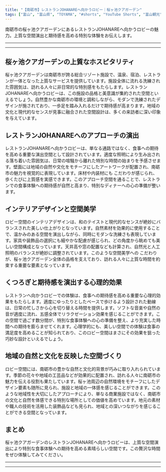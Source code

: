 ```yaml
---
title: "【南砺市】レストランJOHANAREへ向かうロビー｜桜ヶ池クアガーデン"
tags: ["富山", "富山県", "TOYAMA", "#shorts", "YouTube Shorts", "富山観光", "富山旅行", "北陸観光", "南砺市", "県西部", "桜", "花見", "春", "富山県の観光スポット", "富山県でおすすめの場所", "富山県の見どころ"]
---
```


南砺市の桜ヶ池クアガーデンにあるレストランJOHANAREへ向かうロビーの魅力。上質な空間演出と期待感を高める特別な体験をお伝えします。

---

<!-- 🎥 YouTube動画埋め込み -->
<!-- No YouTube URL provided -->

---

## 桜ヶ池クアガーデンの上質なホスピタリティ

桜ヶ池クアガーデンは南砺市が誇る総合リゾート施設で、温泉、宿泊、レストランが一体となった上質なサービスを提供しています。施設全体に流れる洗練された雰囲気は、訪れる人々に非日常的な特別感をもたらします。レストランJOHANAREへ向かうロビーは、この施設の品格と美意識が集約された空間といえるでしょう。自然豊かな南砺市の環境と調和しながら、モダンで洗練されたデザインが施されており、一歩足を踏み入れるだけで期待感が高まります。地域の文化と現代的なセンスが見事に融合された空間設計は、多くの来訪者に深い印象を与えています。

## レストランJOHANAREへのアプローチの演出

レストランJOHANAREへ向かうロビーは、単なる通路ではなく、食事への期待を高める重要な演出空間として設計されています。適度な照明により生み出される落ち着いた雰囲気は、日常の喧騒から離れた特別な時間の始まりを予感させます。壁面には地域の自然や文化をモチーフにしたアートワークが配置され、南砺市の魅力を視覚的に表現しています。床材や内装材にも こだわりが感じられ、歩くたびに上質感を実感できます。このアプローチ空間を通ることで、レストランでの食事体験への期待感が自然と高まり、特別なディナーへの心の準備が整います。

## インテリアデザインと空間美学

ロビー空間のインテリアデザインは、和のテイストと現代的なセンスが絶妙にバランスされた美しい仕上がりとなっています。自然素材を効果的に使用することで、温かみのある空間を演出しながら、同時にモダンな洗練さも表現しています。家具や装飾品の選択にも細やかな配慮が感じられ、どの角度から眺めても美しい空間構成となっています。天井高や窓の配置なども計算され、自然光と人工照明のバランスが絶妙に調整されています。このような空間美学への こだわりが、桜ヶ池クアガーデン全体の品格を支えており、訪れる人々に上質な時間を約束する重要な要素となっています。

## くつろぎと期待感を演出する心理的効果

レストランへ向かうロビーでの体験は、食事への期待感を高める重要な心理的効果をもたらします。適度にゆったりとしたペースで歩けるよう設計された動線は、日常の忙しさから心を切り替える時間を提供します。ソフトな音楽や自然の音が適度に流れ、五感全体でリラクゼーション効果を感じることができます。この空間で過ごす数分間が、特別な食事体験への心の準備を整え、より充実した時間への期待を膨らませてくれます。心理学的にも、美しい空間での体験は食事の満足度を高めることが知られており、このロビー空間はまさにその効果を狙った巧妙な設計といえるでしょう。

## 地域の自然と文化を反映した空間づくり

ロビー空間には、南砺市の豊かな自然と文化的背景が巧みに取り入れられています。季節の花々や地域の工芸品などが効果的に配置され、訪れる人々に南砺市の魅力を伝える役割も果たしています。桜ヶ池周辺の自然環境をモチーフにしたデザイン要素も随所に見られ、施設と地域の一体感を感じることができます。このような地域性を大切にしたアプローチにより、単なる商業施設ではなく、南砺市の文化と自然を体感できる特別な場所としての価値を高めています。地元の素材や職人の技術を活用した装飾品なども見られ、地域との深いつながりを感じることができる空間となっています。

## まとめ

桜ヶ池クアガーデンのレストランJOHANAREへ向かうロビーは、上質な空間演出により特別な食事体験への期待を高める素晴らしい空間です。この贅沢な時間をぜひ体験してみてください。

---

<!-- 🗺 Googleマップ（自動表示: page.tsxで地域名から自動生成） -->

<!-- 📍 宿泊リンク（自動表示: page.tsxで地域別リンクを自動生成）
     - タイトルから地域名を抽出
     - JTB / 楽天トラベル / じゃらん / 一休.com 対応
     - 環境変数でプロバイダー切替可能
-->

<!-- 📚 関連記事（自動表示: page.tsxで同カテゴリから2件自動選択） -->

<!-- 🏷️ タグ（自動表示: page.tsxで記事最下部に自動配置） -->

---

<!--
【記事文字数ルール】
- 基本文字数: 最低1000文字以上
- 推奨文字数: 1000〜1500文字（スマホ読みやすさ最優先）
- 上限なし: 情報量的に必要な場合は1500文字や2000文字を超えても良い
- 判断基準: 読者にとって価値ある情報を過不足なく提供できる文字数

【記事構成の最終形】
1. タイトル・動画・本文
2. まとめ
3. Googleマップ（見出しなし、マップのみ自動表示）
4. **宿泊リンク（地域別自動生成）** ← 2025年10月7日追加
5. 関連記事（H3、同カテゴリから2件自動選択）
6. タグ（記事最下部に自動表示）
7. ナビゲーションボタン

【宿泊リンクシステム仕様】
- タイトルから地域名を自動抽出（【〇〇市】形式優先）
- 北陸地方地域辞書: 富山/石川/福井の主要都市対応
- 対応プロバイダー: JTB（既定）/ 楽天トラベル / じゃらん / 一休.com
- 環境変数で切替: NEXT_PUBLIC_DEFAULT_TRAVEL_PROVIDER
- URLテンプレート: 地域名自動エンコード + アフィリエイトID挿入
- 配置位置: Googleマップ直後、関連記事より前

【自動生成セクション】
※以下はpage.tsxで自動生成されるため、記事本文には含めない
- Googleマップ: タイトル【】内の地域名から生成
- 宿泊リンク: 地域名抽出 → Deeplink生成 → スタイル適用
- 関連記事: 同カテゴリから2件を自動選択・リンク化
- タグ: 記事データから最下部に自動配置

【削除済みセクション】
※アクセス方法・周辺情報・公式リンクセクションは不要（2025年10月5日削除）

【AdSense・アフィリエイト】
- Google AdSense: 全ページ自動読み込み（layout.tsx）
- アフィリエイトスクリプト: AffilScript（layout.tsx）
- data-affil属性での動的リンク変換機能あり（現在は宿泊リンクで代替）

【最終更新】2025年10月7日 - 地域別宿泊リンク自動生成システム実装
-->
